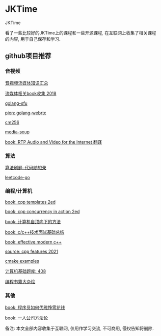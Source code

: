 # JKTime
JKTime

看了一些比较好的JKTime上的课程和一些开源课程, 在互联网上收集了相关课程的内容, 用于自己保存和学习.

## github项目推荐

### 音视频
[音视频流媒体知识汇总](https://github.com/0voice/audio_video_streaming)

[流媒体相关book收集 2018](https://github.com/mobinsheng/books)

[golang-sfu](https://github.com/pion/ion-sfu)

[pion: golang-webrtc](https://github.com/pion/webrtc)

[cm256](https://github.com/catid/cm256)

[media-soup](https://github.com/versatica/mediasoup)

[book: RTP Audio and Video for the Internet 翻译](https://github.com/milzero/RTP-Audio-and-Video-for-the-Internet-Chinese-Version)


### 算法
[算法刷题: 代码随想录](https://github.com/youngyangyang04/leetcode-master)

[leetcode-go](https://github.com/halfrost/LeetCode-Go)

### 编程/计算机
[book: cpp templates 2ed](https://github.com/downdemo/Cpp-Templates-2ed)

[book: cpp concurrency in action 2ed](https://github.com/downdemo/Cpp-Concurrency-in-Action-2ed)

[book: 计算机自顶向下的方法](https://github.com/wonter/Computer-Networking-A-Top-Down-Approach-NOTES)

[book: c/c++技术面试基础总结](https://github.com/huihut/interview)

[book: effective modern c++](https://github.com/CnTransGroup/EffectiveModernCppChinese)

[source: cpp features 2021](https://github.com/0voice/cpp_new_features)

[cmake examples](https://github.com/ttroy50/cmake-examples)

[计算机基础题库: 408](https://github.com/SSHeRun/CS-Xmind-Note)

[编程书籍大杂烩](https://github.com/itdevbooks/pdf)

### 其他
[book: 程序员如何优雅挣零花钱](https://github.com/easychen/howto-make-more-money)

[book: 一人公司方法论](https://github.com/easychen/one-person-businesses-methodology)



备注: 本文全部内容收集于互联网, 仅用作学习交流, 不可商用, 侵权告知将删除.
